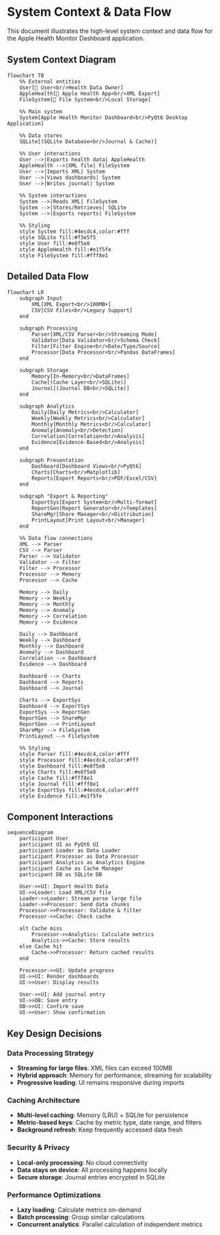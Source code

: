 # System Context & Data Flow

This document illustrates the high-level system context and data flow for the Apple Health Monitor Dashboard application.

## System Context Diagram

```mermaid
flowchart TB
    %% External entities
    User[👤 User<br/>Health Data Owner]
    AppleHealth[📱 Apple Health App<br/>XML Export]
    FileSystem[💾 File System<br/>Local Storage]
    
    %% Main system
    System[Apple Health Monitor Dashboard<br/>PyQt6 Desktop Application]
    
    %% Data stores
    SQLite[(SQLite Database<br/>Journal & Cache)]
    
    %% User interactions
    User -->|Exports health data| AppleHealth
    AppleHealth -->|XML file| FileSystem
    User -->|Imports XML| System
    User -->|Views dashboards| System
    User -->|Writes journal| System
    
    %% System interactions
    System -->|Reads XML| FileSystem
    System -->|Stores/Retrieves| SQLite
    System -->|Exports reports| FileSystem
    
    %% Styling
    style System fill:#4ecdc4,color:#fff
    style SQLite fill:#f3e5f5
    style User fill:#e8f5e8
    style AppleHealth fill:#e1f5fe
    style FileSystem fill:#fff8e1
```

## Detailed Data Flow

```mermaid
flowchart LR
    subgraph Input
        XML[XML Export<br/>100MB+]
        CSV[CSV Files<br/>Legacy Support]
    end
    
    subgraph Processing
        Parser[XML/CSV Parser<br/>Streaming Mode]
        Validator[Data Validator<br/>Schema Check]
        Filter[Filter Engine<br/>Date/Type/Source]
        Processor[Data Processor<br/>Pandas DataFrames]
    end
    
    subgraph Storage
        Memory[In-Memory<br/>DataFrames]
        Cache[(Cache Layer<br/>SQLite)]
        Journal[(Journal DB<br/>SQLite)]
    end
    
    subgraph Analytics
        Daily[Daily Metrics<br/>Calculator]
        Weekly[Weekly Metrics<br/>Calculator]
        Monthly[Monthly Metrics<br/>Calculator]
        Anomaly[Anomaly<br/>Detection]
        Correlation[Correlation<br/>Analysis]
        Evidence[Evidence-Based<br/>Analysis]
    end
    
    subgraph Presentation
        Dashboard[Dashboard Views<br/>PyQt6]
        Charts[Charts<br/>Matplotlib]
        Reports[Export Reports<br/>PDF/Excel/CSV]
    end
    
    subgraph "Export & Reporting"
        ExportSys[Export System<br/>Multi-format]
        ReportGen[Report Generator<br/>Templates]
        ShareMgr[Share Manager<br/>Distribution]
        PrintLayout[Print Layout<br/>Manager]
    end
    
    %% Data flow connections
    XML --> Parser
    CSV --> Parser
    Parser --> Validator
    Validator --> Filter
    Filter --> Processor
    Processor --> Memory
    Processor --> Cache
    
    Memory --> Daily
    Memory --> Weekly  
    Memory --> Monthly
    Memory --> Anomaly
    Memory --> Correlation
    Memory --> Evidence
    
    Daily --> Dashboard
    Weekly --> Dashboard
    Monthly --> Dashboard
    Anomaly --> Dashboard
    Correlation --> Dashboard
    Evidence --> Dashboard
    
    Dashboard --> Charts
    Dashboard --> Reports
    Dashboard --> Journal
    
    Charts --> ExportSys
    Dashboard --> ExportSys
    ExportSys --> ReportGen
    ReportGen --> ShareMgr
    ReportGen --> PrintLayout
    ShareMgr --> FileSystem
    PrintLayout --> FileSystem
    
    %% Styling
    style Parser fill:#4ecdc4,color:#fff
    style Processor fill:#4ecdc4,color:#fff
    style Dashboard fill:#e8f5e8
    style Charts fill:#e8f5e8
    style Cache fill:#fff8e1
    style Journal fill:#fff8e1
    style ExportSys fill:#4ecdc4,color:#fff
    style Evidence fill:#e1f5fe
```

## Component Interactions

```mermaid
sequenceDiagram
    participant User
    participant UI as PyQt6 UI
    participant Loader as Data Loader
    participant Processor as Data Processor
    participant Analytics as Analytics Engine
    participant Cache as Cache Manager
    participant DB as SQLite DB
    
    User->>UI: Import Health Data
    UI->>Loader: Load XML/CSV file
    Loader->>Loader: Stream parse large file
    Loader->>Processor: Send data chunks
    Processor->>Processor: Validate & filter
    Processor->>Cache: Check cache
    
    alt Cache miss
        Processor->>Analytics: Calculate metrics
        Analytics->>Cache: Store results
    else Cache hit
        Cache->>Processor: Return cached results
    end
    
    Processor->>UI: Update progress
    UI->>UI: Render dashboards
    UI->>User: Display results
    
    User->>UI: Add journal entry
    UI->>DB: Save entry
    DB->>UI: Confirm save
    UI->>User: Show confirmation
```

## Key Design Decisions

### Data Processing Strategy
- **Streaming for large files**: XML files can exceed 100MB
- **Hybrid approach**: Memory for performance, streaming for scalability
- **Progressive loading**: UI remains responsive during imports

### Caching Architecture
- **Multi-level caching**: Memory (LRU) + SQLite for persistence
- **Metric-based keys**: Cache by metric type, date range, and filters
- **Background refresh**: Keep frequently accessed data fresh

### Security & Privacy
- **Local-only processing**: No cloud connectivity
- **Data stays on device**: All processing happens locally
- **Secure storage**: Journal entries encrypted in SQLite

### Performance Optimizations
- **Lazy loading**: Calculate metrics on-demand
- **Batch processing**: Group similar calculations
- **Concurrent analytics**: Parallel calculation of independent metrics